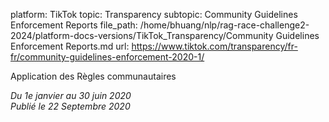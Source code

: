 platform: TikTok
topic: Transparency
subtopic: Community Guidelines Enforcement Reports
file_path: /home/bhuang/nlp/rag-race-challenge2-2024/platform-docs-versions/TikTok_Transparency/Community Guidelines Enforcement Reports.md
url: https://www.tiktok.com/transparency/fr-fr/community-guidelines-enforcement-2020-1/

Application des Règles communautaires

_Du 1e janvier au 30 juin 2020  
Publié le 22 Septembre 2020_